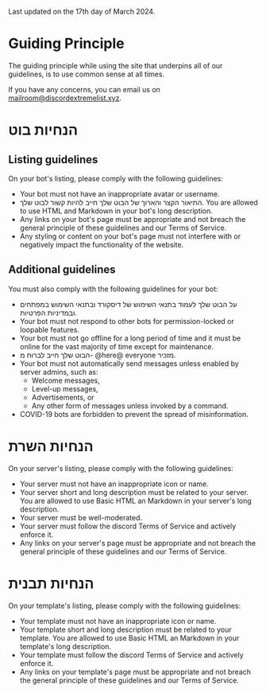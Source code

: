 Last updated on the 17th day of March 2024.

# Guiding Principle

The guiding principle while using the site that underpins all of our guidelines, is to use common sense at all times.

If you have any concerns, you can email us on [mailroom@discordextremelist.xyz](mailto:mailroom@discordextremelist.xyz).

# הנחיות בוט

## Listing guidelines

On your bot's listing, please comply with the following guidelines:

- Your bot must not have an inappropriate avatar or username.
- התיאור הקצר והארוך של הבוט שלך חייב להיות קשור לבוט שלך. You are allowed to use HTML and Markdown in your bot's long description.
- Any links on your bot's page must be appropriate and not breach the general principle of these guidelines and our Terms of Service.
- Any styling or content on your bot's page must not interfere with or negatively impact the functionality of the website.

## Additional guidelines

You must also comply with the following guidelines for your bot:

- על הבוט שלך לעמוד בתנאי השימוש של דיסקורד ובתנאי השימוש במפתחים ובמדיניות הפרטיות.
- Your bot must not respond to other bots for permission-locked or loopable features.
- Your bot must not go offline for a long period of time and it must be online for the vast majority of time except for maintenance.
- הבוט שלך חייב לברוח מ- @here@ everyone מזכיר.
- Your bot must not automatically send messages unless enabled by server admins, such as:
  - Welcome messages,
  - Level-up messages,
  - Advertisements, or
  - Any other form of messages unless invoked by a command.
- COVID-19 bots are forbidden to prevent the spread of misinformation.

# הנחיות השרת

On your server's listing, please comply with the following guidelines:

- Your server must not have an inappropriate icon or name.
- Your server short and long description must be related to your server. You are allowed to use Basic HTML an Markdown in your server's long description.
- Your server must be well-moderated.
- Your server must follow the discord Terms of Service and actively enforce it.
- Any links on your server's page must be appropriate and not breach the general principle of these guidelines and our Terms of Service.

# הנחיות תבנית

On your template's listing, please comply with the following guidelines:

- Your template must not have an inappropriate icon or name.
- Your template short and long description must be related to your template. You are allowed to use Basic HTML an Markdown in your template's long description.
- Your template must follow the discord Terms of Service and actively enforce it.
- Any links on your template's page must be appropriate and not breach the general principle of these guidelines and our Terms of Service.
